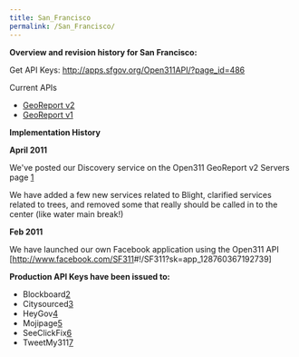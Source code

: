 ```yaml
---
title: San_Francisco
permalink: /San_Francisco/
---
```


**Overview and revision history for San Francisco:**

Get API Keys: <http://apps.sfgov.org/Open311API/?page_id=486>

Current APIs

-   [GeoReport v2](/GeoReport_v2 "wikilink")
-   [GeoReport v1](/GeoReport_v1 "wikilink")

**Implementation History**

**April 2011**

We've posted our Discovery service on the Open311 GeoReport v2 Servers page [1](http://wiki.open311.org/GeoReport_v2/Servers)

We have added a few new services related to Blight, clarified services related to trees, and removed some that really should be called in to the center (like water main break!)

**Feb 2011**

We have launched our own Facebook application using the Open311 API [<http://www.facebook.com/SF311>\#!/SF311?sk=app_128760367192739]

**Production API Keys have been issued to:**

-   Blockboard[2](http://blockboard.org/)
-   Citysourced[3](http://www.citysourced.com/default.aspx)
-   HeyGov[4](http://www.heygov.com/default.aspx?MapID=SanFran311)
-   Mojipage[5](http://mojipage.com/)
-   SeeClickFix[6](http://www.seeclickfix.com/)
-   TweetMy311[7](http://tweetmy311.org/)

